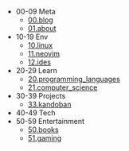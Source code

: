 <!-- docs/_sidebar.md -->

- 00-09 Meta
  - [00.blog](/meta/00/00.blog.md)
  - [01.about](/meta/01.about.md)
- 10-19 Env
  - [10.linux](/devenv/10/10.linux.md)
  - [11.neovim](/devenv/11/11.neovim.md)
  - [12.ides](/devenv/12/12.ides.md)
- 20-29 Learn
  - [20.programming_languages](/learn/20/20.programming_languages.md)
  - [21.computer_science](/learn/21/21.computer_science.md)
- 30-39 Projects
  - [33.kandoban](/projects/33/kandoban.md)
- 40-49 Tech
- 50-59 Entertainment
  - [50.books](/entertainment/50/50.books.md)
  - [51.gaming](/entertainment/51/51.gaming.md)
